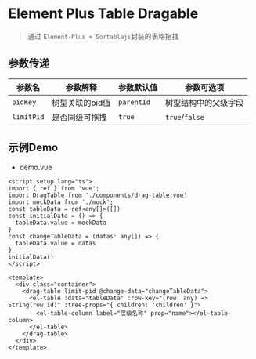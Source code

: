 # Element Plus Table Dragable

> 通过 `Element-Plus + Sortablejs`封装的表格拖拽

## 参数传递

| 参数名       | 参数解释        | 参数默认值   | 参数可选项           |
| ------------ | --------------- | ------------ | -------------------- |
| `pidKey`   | 树型关联的pid值 | `parentId` | 树型结构中的父级字段 |
| `limitPid` | 是否同级可拖拽  | `true`     | `true`/`false`   |

## 示例Demo
- demo.vue
```vue
<script setup lang="ts">
import { ref } from 'vue';
import DragTable from './components/drag-table.vue'
import mockData from './mock';
const tableData = ref<any[]>([])
const initialData = () => {
  tableData.value = mockData
}
const changeTableData = (datas: any[]) => {
  tableData.value = datas
}
initialData()
</script>

<template>
  <div class="container">
    <drag-table limit-pid @change-data="changeTableData">
      <el-table :data="tableData" :row-key="(row: any) => String(row.id)" :tree-props="{ children: 'children' }">
        <el-table-column label="层级名称" prop="name"></el-table-column>
      </el-table>
    </drag-table>
  </div>
</template>
```